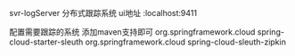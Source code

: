 svr-logServer 
    分布式跟踪系统
    ui地址 :localhost:9411
    
配置需要跟踪的系统
    添加maven支持即可
            <dependency>
                <groupId>org.springframework.cloud</groupId>
                <artifactId>spring-cloud-starter-sleuth</artifactId>
            </dependency>
            <dependency>
                <groupId>org.springframework.cloud</groupId>
                <artifactId>spring-cloud-sleuth-zipkin</artifactId>
            </dependency>
         